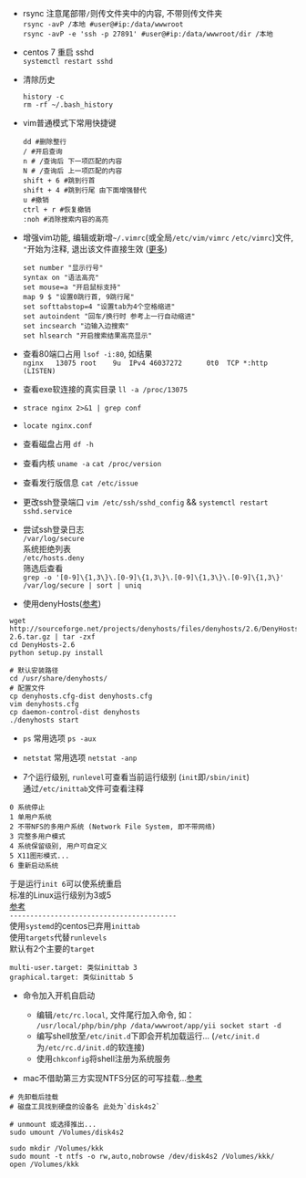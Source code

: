 * rsync 注意尾部带`/`则传文件夹中的内容, 不带则传文件夹  
`rsync -avP /本地 #user@#ip:/data/wwwroot`  
`rsync -avP -e 'ssh -p 27891' #user@#ip:/data/wwwroot/dir /本地`
* centos 7 重启 sshd  
`systemctl restart sshd`
* 清除历史

    ```
    history -c
    rm -rf ~/.bash_history
    ```
* vim普通模式下常用快捷键

    ```
    dd #删除整行
    / #开启查询
    n # /查询后 下一项匹配的内容
    N # /查询后 上一项匹配的内容
    shift + 6 #跳到行首
    shift + 4 #跳到行尾 由下面增强替代
    u #撤销
    ctrl + r #恢复撤销
    :noh #消除搜索内容的高亮
    ```
* 增强vim功能, 编辑或新增`~/.vimrc`(或全局`/etc/vim/vimrc` `/etc/vimrc`)文件, `"`开始为注释, 退出该文件直接生效 ([更多](http://www.ruanyifeng.com/blog/2018/09/vimrc.html))
    
    ```
    set number "显示行号"
    syntax on "语法高亮"
    set mouse=a "开启鼠标支持"
    map 9 $ "设置0跳行首, 9跳行尾"
    set softtabstop=4 "设置tab为4个空格缩进"
    set autoindent "回车/换行时 参考上一行自动缩进"
    set incsearch "边输入边搜索"
    set hlsearch "开启搜索结果高亮显示"
    ```

* 查看80端口占用 `lsof -i:80`, 如结果  
`nginx   13075 root    9u  IPv4 46037272      0t0  TCP *:http (LISTEN)`
* 查看exe软连接的真实目录 `ll -a /proc/13075`
* `strace nginx 2>&1 | grep conf`
* `locate nginx.conf`
* 查看磁盘占用 `df -h`
* 查看内核 `uname -a` `cat /proc/version`
* 查看发行版信息 `cat /etc/issue`
* 更改ssh登录端口 `vim /etc/ssh/sshd_config` && `systemctl restart sshd.service`
* 尝试ssh登录日志   
`/var/log/secure`  
系统拒绝列表  
`/etc/hosts.deny`  
筛选后查看  
`grep -o '[0-9]\{1,3\}\.[0-9]\{1,3\}\.[0-9]\{1,3\}\.[0-9]\{1,3\}' /var/log/secure | sort | uniq `
* 使用denyHosts([参考](http://blog.51cto.com/jin771998569/1633597))  
```
wget http://sourceforge.net/projects/denyhosts/files/denyhosts/2.6/DenyHosts-2.6.tar.gz | tar -zxf
cd DenyHosts-2.6
python setup.py install

# 默认安装路径
cd /usr/share/denyhosts/
# 配置文件
cp denyhosts.cfg-dist denyhosts.cfg
vim denyhosts.cfg
cp daemon-control-dist denyhosts
./denyhosts start
```

* `ps` 常用选项 `ps -aux`
* `netstat` 常用选项 `netstat -anp`

* 7个运行级别, `runlevel`可查看当前运行级别 (`init`即`/sbin/init`)  
通过`/etc/inittab`文件可查看注释
```
0 系统停止
1 单用户系统
2 不带NFS的多用户系统 (Network File System, 即不带网络)
3 完整多用户模式
4 系统保留级别, 用户可自定义
5 X11图形模式...
6 重新启动系统
```
于是运行`init 6`可以使系统重启  
标准的Linux运行级别为3或5  
[参考](https://www.cnblogs.com/fps2tao/p/7573672.html)  
`-----------------------------------------`  
使用`systemd`的centos已弃用`inittab`  
使用`targets`代替`runlevels`  
默认有2个主要的`target`
```
multi-user.target: 类似inittab 3
graphical.target: 类似inittab 5
```

* 命令加入开机自启动
    * 编辑`/etc/rc.local`, 文件尾行加入命令, 如：  
    `/usr/local/php/bin/php /data/wwwroot/app/yii socket start -d`
    * 编写shell放至`/etc/init.d`下即会开机加载运行... (`/etc/init.d`为`/etc/rc.d/init.d`的软连接)
    * 使用`chkconfig`将shell注册为系统服务
    
* mac不借助第三方实现NTFS分区的可写挂载...[参考](https://www.cnblogs.com/thatsit/p/6218117.html)
```
# 先卸载后挂载
# 磁盘工具找到硬盘的设备名 此处为`disk4s2`

# unmount 或选择推出...
sudo umount /Volumes/disk4s2

sudo mkdir /Volumes/kkk
sudo mount -t ntfs -o rw,auto,nobrowse /dev/disk4s2 /Volumes/kkk/
open /Volumes/kkk
```
